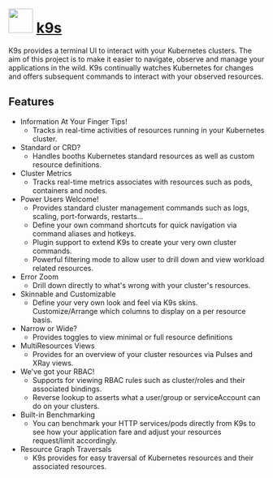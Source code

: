 # <img src="https://cdn.jsdelivr.net/gh/chocolatey-community/chocolatey-coreteampackages@833f8152a28aa2c249d380342337ae0514742fd6/icons/k9s.png" width="48" height="48"> [k9s](https://chocolatey.org/packages/k9s)

K9s provides a terminal UI to interact with your Kubernetes clusters.
The aim of this project is to make it easier to navigate, observe and manage
your applications in the wild. K9s continually watches Kubernetes
for changes and offers subsequent commands to interact with your observed resources.

## Features

* Information At Your Finger Tips!
  * Tracks in real-time activities of resources running in your Kubernetes cluster.
* Standard or CRD?
  * Handles booths Kubernetes standard resources as well as custom resource definitions.
* Cluster Metrics
  * Tracks real-time metrics associates with resources such as pods, containers and nodes.
* Power Users Welcome!
  * Provides standard cluster management commands such as logs, scaling, port-forwards, restarts…
  * Define your own command shortcuts for quick navigation via command aliases and hotkeys.
  * Plugin support to extend K9s to create your very own cluster commands.
  * Powerful filtering mode to allow user to drill down and view workload related resources.
* Error Zoom
  * Drill down directly to what's wrong with your cluster's resources.
* Skinnable and Customizable
  * Define your very own look and feel via K9s skins.
Customize/Arrange which columns to display on a per resource basis.
* Narrow or Wide?
  * Provides toggles to view minimal or full resource definitions
* MultiResources Views
  * Provides for an overview of your cluster resources via Pulses and XRay views.
* We've got your RBAC!
  * Supports for viewing RBAC rules such as cluster/roles and their associated bindings.
  * Reverse lookup to asserts what a user/group or serviceAccount can do on your clusters.
* Built-in Benchmarking
  * You can benchmark your HTTP services/pods directly from K9s to see how your application fare and adjust your resources request/limit accordingly.
* Resource Graph Traversals
  * K9s provides for easy traversal of Kubernetes resources and their associated resources.
